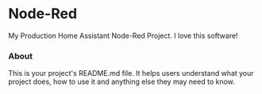 Node-Red
===============

My Production Home Assistant Node-Red Project.
I love this software!

### About

This is your project's README.md file. It helps users understand what your
project does, how to use it and anything else they may need to know.